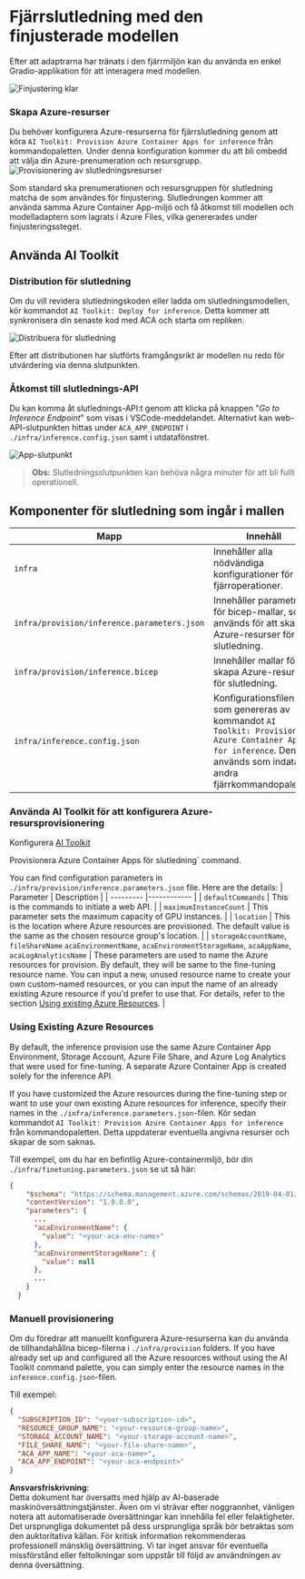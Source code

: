 # Fjärrslutledning med den finjusterade modellen

Efter att adaptrarna har tränats i den fjärrmiljön kan du använda en enkel Gradio-applikation för att interagera med modellen.

![Finjustering klar](../../../../../translated_images/log-finetuning-res.4b3ee593f24d3096742d09375adade22b217738cab93bc1139f224e5888a1cbf.sv.png)

### Skapa Azure-resurser
Du behöver konfigurera Azure-resurserna för fjärrslutledning genom att köra `AI Toolkit: Provision Azure Container Apps for inference` från kommandopaletten. Under denna konfiguration kommer du att bli ombedd att välja din Azure-prenumeration och resursgrupp.  
![Provisionering av slutledningsresurser](../../../../../translated_images/command-provision-inference.b294f3ae5764ab45b83246d464ad5329b0de20cf380f75a699b4cc6b5495ca11.sv.png)
   
Som standard ska prenumerationen och resursgruppen för slutledning matcha de som användes för finjustering. Slutledningen kommer att använda samma Azure Container App-miljö och få åtkomst till modellen och modelladaptern som lagrats i Azure Files, vilka genererades under finjusteringssteget.

## Använda AI Toolkit 

### Distribution för slutledning  
Om du vill revidera slutledningskoden eller ladda om slutledningsmodellen, kör kommandot `AI Toolkit: Deploy for inference`. Detta kommer att synkronisera din senaste kod med ACA och starta om repliken.  

![Distribuera för slutledning](../../../../../translated_images/command-deploy.cb6508c973d6257e649aa4f262d3c170a374da3e9810a4f3d9e03935408a592b.sv.png)

Efter att distributionen har slutförts framgångsrikt är modellen nu redo för utvärdering via denna slutpunkten.

### Åtkomst till slutlednings-API

Du kan komma åt slutlednings-API:t genom att klicka på knappen "*Go to Inference Endpoint*" som visas i VSCode-meddelandet. Alternativt kan web-API-slutpunkten hittas under `ACA_APP_ENDPOINT` i `./infra/inference.config.json` samt i utdatafönstret.

![App-slutpunkt](../../../../../translated_images/notification-deploy.00f4267b7aa6a18cfaaec83a7831b5d09311d5d96a70bb4c9d651ea4a41a8af7.sv.png)

> **Obs:** Slutledningsslutpunkten kan behöva några minuter för att bli fullt operationell.

## Komponenter för slutledning som ingår i mallen
 
| Mapp | Innehåll |
| ------ |--------- |
| `infra` | Innehåller alla nödvändiga konfigurationer för fjärroperationer. |
| `infra/provision/inference.parameters.json` | Innehåller parametrar för bicep-mallar, som används för att skapa Azure-resurser för slutledning. |
| `infra/provision/inference.bicep` | Innehåller mallar för att skapa Azure-resurser för slutledning. |
| `infra/inference.config.json` | Konfigurationsfilen som genereras av kommandot `AI Toolkit: Provision Azure Container Apps for inference`. Den används som indata för andra fjärrkommandopaletter. |

### Använda AI Toolkit för att konfigurera Azure-resursprovisionering
Konfigurera [AI Toolkit](https://marketplace.visualstudio.com/items?itemName=ms-windows-ai-studio.windows-ai-studio)

Provisionera Azure Container Apps för slutledning` command.

You can find configuration parameters in `./infra/provision/inference.parameters.json` file. Here are the details:
| Parameter | Description |
| --------- |------------ |
| `defaultCommands` | This is the commands to initiate a web API. |
| `maximumInstanceCount` | This parameter sets the maximum capacity of GPU instances. |
| `location` | This is the location where Azure resources are provisioned. The default value is the same as the chosen resource group's location. |
| `storageAccountName`, `fileShareName` `acaEnvironmentName`, `acaEnvironmentStorageName`, `acaAppName`,  `acaLogAnalyticsName` | These parameters are used to name the Azure resources for provision. By default, they will be same to the fine-tuning resource name. You can input a new, unused resource name to create your own custom-named resources, or you can input the name of an already existing Azure resource if you'd prefer to use that. For details, refer to the section [Using existing Azure Resources](../../../../../md/01.Introduction/03). |

### Using Existing Azure Resources

By default, the inference provision use the same Azure Container App Environment, Storage Account, Azure File Share, and Azure Log Analytics that were used for fine-tuning. A separate Azure Container App is created solely for the inference API. 

If you have customized the Azure resources during the fine-tuning step or want to use your own existing Azure resources for inference, specify their names in the `./infra/inference.parameters.json`-filen. Kör sedan kommandot `AI Toolkit: Provision Azure Container Apps for inference` från kommandopaletten. Detta uppdaterar eventuella angivna resurser och skapar de som saknas.

Till exempel, om du har en befintlig Azure-containermiljö, bör din `./infra/finetuning.parameters.json` se ut så här:

```json
{
    "$schema": "https://schema.management.azure.com/schemas/2019-04-01/deploymentParameters.json#",
    "contentVersion": "1.0.0.0",
    "parameters": {
      ...
      "acaEnvironmentName": {
        "value": "<your-aca-env-name>"
      },
      "acaEnvironmentStorageName": {
        "value": null
      },
      ...
    }
  }
```

### Manuell provisionering  
Om du föredrar att manuellt konfigurera Azure-resurserna kan du använda de tillhandahållna bicep-filerna i `./infra/provision` folders. If you have already set up and configured all the Azure resources without using the AI Toolkit command palette, you can simply enter the resource names in the `inference.config.json`-filen.

Till exempel:

```json
{
  "SUBSCRIPTION_ID": "<your-subscription-id>",
  "RESOURCE_GROUP_NAME": "<your-resource-group-name>",
  "STORAGE_ACCOUNT_NAME": "<your-storage-account-name>",
  "FILE_SHARE_NAME": "<your-file-share-name>",
  "ACA_APP_NAME": "<your-aca-name>",
  "ACA_APP_ENDPOINT": "<your-aca-endpoint>"
}
```

**Ansvarsfriskrivning**:  
Detta dokument har översatts med hjälp av AI-baserade maskinöversättningstjänster. Även om vi strävar efter noggrannhet, vänligen notera att automatiserade översättningar kan innehålla fel eller felaktigheter. Det ursprungliga dokumentet på dess ursprungliga språk bör betraktas som den auktoritativa källan. För kritisk information rekommenderas professionell mänsklig översättning. Vi tar inget ansvar för eventuella missförstånd eller feltolkningar som uppstår till följd av användningen av denna översättning.
